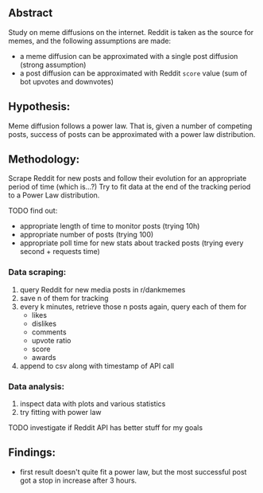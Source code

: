 ## Abstract

Study on meme diffusions on the internet. Reddit is taken as the source for memes, and the following assumptions are made:
- a meme diffusion can be approximated with a single post diffusion (strong assumption)
- a post diffusion can be approximated with Reddit `score` value (sum of bot upvotes and downvotes)

## Hypothesis:

Meme diffusion follows a power law. That is, given a number of competing posts, success of posts can be approximated with a power law distribution.

## Methodology:
Scrape Reddit for new posts and follow their evolution for an appropriate period of time (which is...?)
Try to fit data at the end of the tracking period to a Power Law distribution.

TODO find out:
- appropriate length of time to monitor posts (trying 10h)
- appropriate number of posts (trying 100)
- appropriate poll time for new stats about tracked posts (trying every second + requests time)

### Data scraping:

1. query Reddit for new media posts in r/dankmemes
2. save n of them for tracking
3. every k minutes, retrieve those n posts again, query each of them for
    - likes
    - dislikes
    - comments
    - upvote ratio
    - score
    - awards 
4. append to csv along with timestamp of API call

### Data analysis:
1. inspect data with plots and various statistics
2. try fitting with power law

TODO investigate if Reddit API has better stuff for my goals

## Findings:

- first result doesn't quite fit a power law, but the most successful post got a stop in increase after 3 hours. 

